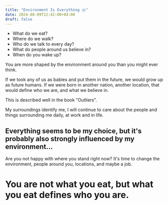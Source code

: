 ```yaml
---
title: "Environment Is Everything ⛈️"
date: 2024-08-09T22:42:00+04:00
draft: false
---
```



- What do we eat?
- Where do we walk?
- Who do we talk to every day?
- What do people around us believe in?
- When do you wake up?

You are more shaped by the environment around you than you might ever think. 

If we took any of us as babies and put them in the future, we would grow up as future humans. If we were born in another nation, another location, that would define who we are, and what we believe in.

This is described well in the book "Outliers". 

My surroundings identify me, I will continue to care about the people and things surrounding me daily, at work and in life. 

## Everything seems to be my choice, but it's probably also strongly influenced by my environment...

Are you not happy with where you stand right now? It's time to change the environment, people around you, locations, and maybe a job. 

# You are not what you eat, but what you eat defines who you are.